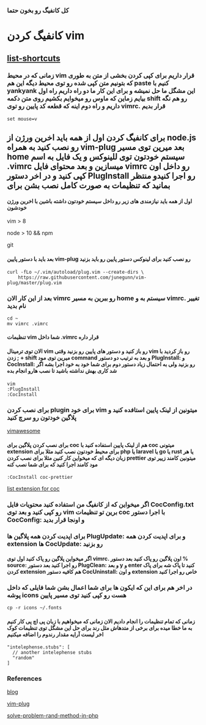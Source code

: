 ### کل کانفیگ رو بخون حتما

# کانفیگ کردن vim

## [list-shortcuts](https://github.com/alikaramniya/vim/tree/master/list_shortcut)

### زمانی که در محیط vim قرار داریم برای کپی کردن بخشی از متن به طوری که بتونیم متن کپی شده رو توی محیط دیگه این هم paste کنیم با yankyank این مشگل ما حل نمیشه و برای این کار ما دو راه داریم راه اول بیایم زماین که ماوس رو میخوایم بکشیم روی متن دکمه shift رو هم نگه داریم و راه دوم اینه که قطعه کد پایین رو توی vimrc. قرار بدیم

```
set mouse=v
```

## برای کانفیگ کردن اول از همه باید اخرین ورژن از node.js رو نصب کنید به همراه vim-plug بعد میرین توی مسیر home سیستم خودتون توی للینوکس و یک فایل به اسم .vimrc میسازین و بعد محتوای فایل vimrc رو داخل اون کپی کنید و در اخر دستور  PlugInstall رو اجرا کنیدو منتظر بمانید که تنظیمات به صورت کامل نصب بشن برای 

#### اول از همه باید نیازمندی های زیر رو داخل سیستم خودتون داشته باشین با اخرین ورژن خودشون 

vim > 8 

node > 10 && npm

git

#### بعد باید با دستور پایین vim-plug رو نصب کنید برای لینوکس دستور پایین رو باید بزنید
```
curl -fLo ~/.vim/autoload/plug.vim --create-dirs \
    https://raw.githubusercontent.com/junegunn/vim-plug/master/plug.vim
```

### بعد از این کار الان vimrc رو ببرین به مسیر home سیستم به و vimrc. تغییر نام بدید
```
cd ~
mv vimrc .vimrc
```
#### تنظیمات vim شما داخل .vimrc قرار داره

#### الان توی ترمینال vim رو باز کنید و دستور های پایین رو بزنید وقتی vim رو باز کردید با زدن ; + shift میرین توی مود command و بعد به ترتیب دو دستور PlugInstall: و CocInstall: رو بزنید ولی به احتمال زیاد دستور دوم برای شما خود به خود اجرا بشه اگر شد کاری بهش نداشته باشید تا نصب هارو انجام بده
```
vim 
:PlugInstall
:CocInstall
```

### برای نصب کردن plugin برای خود vim میتونین از لینک پایین استافده کنید و پلاگین خودتون رو سرچ کنید

[vimawesome](https://vimawesome.com/)

#### برای نصب کردن پلاگین برای coc هم از لینک پایین استفاده کنید با coc میتونی extension برای محیط خودتون نصب کنید مثلا برای php یا laravel یا go یا rust یا هر زبان دیگه ای که میخواین کار کنین مثلا برای نصب کردن prettier میتونین کامند زییر توی مود کامند اجرا کنید که برای شما نصب کنه 
```
:CocInstall coc-prettier
```

[list extension for coc](https://github.com/neoclide/coc.nvim/wiki/Using-coc-extensions#implemented-coc-extensions)


### اگر میخواین که از کانفیگ من استفاده کنید محتویات فایل CocConfig.txt رو کپی کنید و بعد توی vim برین تو تنظیمات coc با اجرا دستور CocConfig: و اونجا قرار بدید


### برای اپدیت کردن همه پلاگین ها PlugUpdate: و برای اپدیت کردن همه extension ها CocUpdate: رو بزنید 


#### اگر میخواین پلاگین رو پاک کنید اول توی vimrc. اون پلاگین رو پاک کنید بعد دستور % source: رو اجرا کنید بعد دستور PlugClean: و بعد y و enter کنید تا پاک شه برای پاک کردن extension هم کافیه دستور CocUninstall: و اون extension خاص رو اجرا کنید 

### در اخر هم برای این که ایکون ها برای شما اعمال بشن شما فایلی که داخل پوشه icons هست رو کپی کنید توی مسیر پایین
```
cp -r icons ~/.fonts
```

#### زمانی که تمام تنظیمات را انجام دادیم الان زمانی که میخواهیم با زبان پی اچ پی کار کنیم به ما خطا میده برای برخی از متدهاش مثل رند برای حل این مشگل توی تنظیمات کوک اخر لیست آرایه  مقدار رندوم را اضافه میکنیم

```
"intelephense.stubs": [
  // another intelephense stubs
  "random"
]
```

### References
[blog](https://marioyepes.com/vim-setup-for-modern-web-development/)

[vim-plug](https://github.com/junegunn/vim-plug)

[solve-problem-rand-method-in-php](https://github.com/bmewburn/vscode-intelephense/issues/2376)
